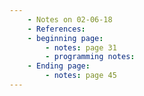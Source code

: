 ```yaml
---
    - Notes on 02-06-18
    - References:
    - beginning page:
        - notes: page 31
        - programming notes:
    - Ending page:
        - notes: page 45
---
```


